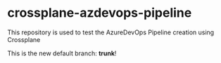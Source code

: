 # crossplane-azdevops-pipeline
This repository is used to test the AzureDevOps Pipeline creation using Crossplane

This is the new default branch: **trunk**!
